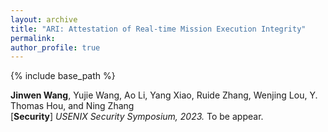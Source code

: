 ```yaml
---
layout: archive
title: "ARI: Attestation of Real-time Mission Execution Integrity"
permalink:
author_profile: true
---
```


{% include base_path %}
                                 
**Jinwen Wang**, Yujie Wang, Ao Li, Yang Xiao, Ruide Zhang, Wenjing Lou, Y. Thomas Hou, and Ning Zhang<br>
[**Security**] <i>USENIX Security Symposium, 2023. </i> To be appear.          
<!-- [[code](https://github.com/eli-b/idcbs)]  -->
